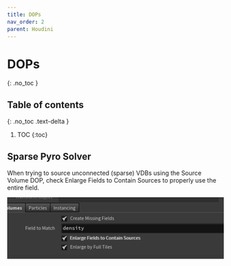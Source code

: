 ```yaml
---
title: DOPs
nav_order: 2
parent: Houdini
---
```


# DOPs
{: .no_toc }

## Table of contents
{: .no_toc .text-delta }

1. TOC
{:toc}

## Sparse Pyro Solver
When trying to source unconnected (sparse) VDBs using the Source Volume DOP, check Enlarge Fields to Contain Sources to properly use the entire field.

![Sparse sourcing](./images/dops/sparse_sourcing.png "Sparse sourcing")
